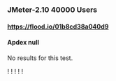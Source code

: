 
### JMeter-2.10 40000 Users
#### https://flood.io/01b8cd38a040d9
#### Apdex null
No results for this test.

\![](./gc/01b8cd38a040d9/tenured_size.jpg)
\![](./gc/01b8cd38a040d9/collection_pause_time.jpg)
\![](./gc/01b8cd38a040d9/cpu_real.jpg)
\![](./gc/01b8cd38a040d9/promoted_size.jpg)
\![](./gc/01b8cd38a040d9/young_size.jpg)

